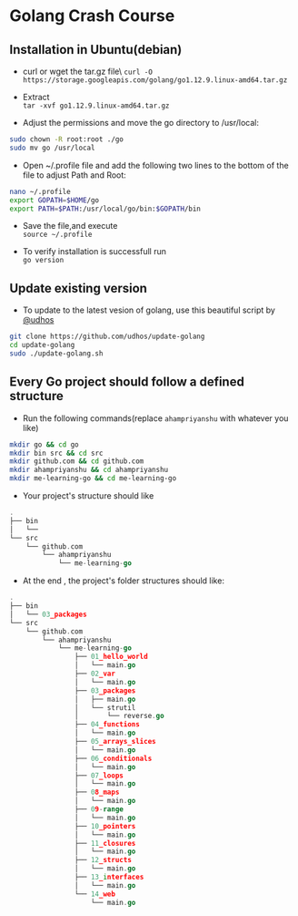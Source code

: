 # Golang Crash Course

## Installation in Ubuntu(debian)

* curl or wget the tar.gz file\ 
``curl -O https://storage.googleapis.com/golang/go1.12.9.linux-amd64.tar.gz``

* Extract\
``tar -xvf go1.12.9.linux-amd64.tar.gz``

* Adjust the permissions and move the go directory to /usr/local:
```bash
sudo chown -R root:root ./go
sudo mv go /usr/local
```

* Open ~/.profile file and add the following two lines to the bottom of the file to adjust Path and Root:

```bash
nano ~/.profile
export GOPATH=$HOME/go
export PATH=$PATH:/usr/local/go/bin:$GOPATH/bin
```
* Save the file,and execute\
``source ~/.profile``

* To verify installation is successfull run\
``go version``

## Update existing version

* To update to the latest vesion of golang, use this beautiful script by [@udhos](https://github.com/udhos)
```bash
git clone https://github.com/udhos/update-golang
cd update-golang
sudo ./update-golang.sh
```

## Every Go project should follow a defined structure

* Run the following commands(replace ``ahampriyanshu`` with whatever you like)
```bash
mkdir go && cd go
mkdir bin src && cd src
mkdir github.com && cd github.com
mkdir ahampriyanshu && cd ahampriyanshu 
mkdir me-learning-go && cd me-learning-go
```
* Your project's structure should like
```go
.
├── bin
│   └── 
└── src
    └── github.com
        └── ahampriyanshu
            └── me-learning-go
```

* At the end , the project's folder structures should like:
```go
.
├── bin
│   └── 03_packages
└── src
    └── github.com
        └── ahampriyanshu
            └── me-learning-go
                ├── 01_hello_world
                │   └── main.go
                ├── 02_var
                │   └── main.go
                ├── 03_packages
                │   ├── main.go
                │   └── strutil
                │       └── reverse.go
                ├── 04_functions
                │   └── main.go
                ├── 05_arrays_slices
                │   └── main.go
                ├── 06_conditionals
                │   └── main.go
                ├── 07_loops
                │   └── main.go
                ├── 08_maps
                │   └── main.go
                ├── 09-range
                │   └── main.go
                ├── 10_pointers
                │   └── main.go
                ├── 11_closures
                │   └── main.go
                ├── 12_structs
                │   └── main.go
                ├── 13_interfaces
                │   └── main.go
                └── 14_web
                    └── main.go
```